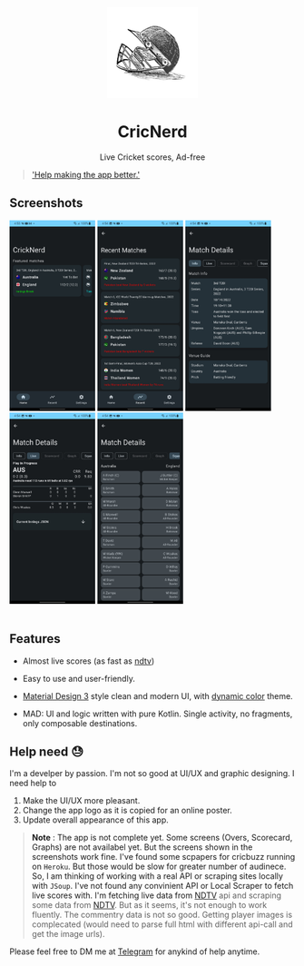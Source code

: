 <div align="center">
    <img src="app/src/main/res/drawable/high_res_logo_2_512x512.png" width=160 height=160/>
</div>
<h1 align="center">CricNerd</h1>
<p align="center">
	Live Cricket scores, Ad-free
</p>

> ['Help making the app better.'](#help_section)


## Screenshots
<div>
<img src="Screenshots/1.jpg" width="30%" />
<img src="Screenshots/2.jpg" width="30%" />
<img src="Screenshots/3.jpg" width="30%" />
<img src="Screenshots/4.jpg" width="30%" />
<img src="Screenshots/5.jpg" width="30%" />
</div>
<br>

## Features
- Almost live scores (as fast as [ndtv](https://sports.ndtv.com/cricket))

- Easy to use and user-friendly.

- [Material Design 3](https://m3.material.io/) style clean and modern UI, with [dynamic color](https://m3.material.io/foundations/customization) theme.

- MAD: UI and logic written with pure Kotlin. Single activity, no fragments, only composable destinations.

## Help need :sweat: <a name="help_section"/>

I'm a develper by passion. I'm not so good at UI/UX and graphic designing.
I need help to
1. Make the UI/UX more pleasant.
2. Change the app logo as it is copied for an online poster.
3. Update overall appearance of this app.


> __Note__ : The app is not complete yet. Some screens (Overs, Scorecard, Graphs) are not availabel yet. But the screens shown in the screenshots work fine. I've found some scpapers for cricbuzz running on `Heroku`. But those would be slow for greater number of audinece. So, I am thinking of working with a real API or scraping sites locally with `JSoup`. I've not found any convinient API or Local Scraper to fetch live scores with. I'm fetching live data from [NDTV](https://sports.ndtv.com/cricket) api and scraping some data from [NDTV](https://sports.ndtv.com/cricket). But as it seems, it's not enough to work fluently. The commentry data is not so good. Getting player images is complecated (would need to parse full html with different api-call and get the image urls).

Please feel free to DM me at [Telegram](https://t.me/arijit_paul) for anykind of help anytime.
